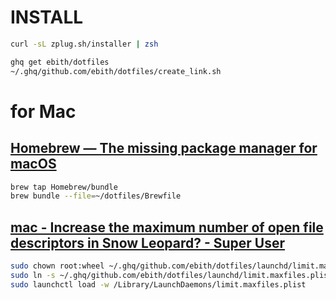 # INSTALL
``` sh
curl -sL zplug.sh/installer | zsh

ghq get ebith/dotfiles
~/.ghq/github.com/ebith/dotfiles/create_link.sh
```

# for Mac
## [Homebrew — The missing package manager for macOS](http://brew.sh/)
``` sh
brew tap Homebrew/bundle
brew bundle --file=~/dotfiles/Brewfile
```

## [mac - Increase the maximum number of open file descriptors in Snow Leopard? - Super User](https://superuser.com/a/1171023)
```sh
sudo chown root:wheel ~/.ghq/github.com/ebith/dotfiles/launchd/limit.maxfiles.plist
sudo ln -s ~/.ghq/github.com/ebith/dotfiles/launchd/limit.maxfiles.plist /Library/LaunchDaemons/
sudo launchctl load -w /Library/LaunchDaemons/limit.maxfiles.plist
```
